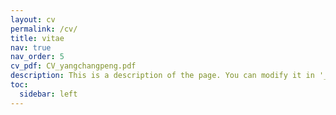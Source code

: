 ```yaml
---
layout: cv
permalink: /cv/
title: vitae
nav: true
nav_order: 5
cv_pdf: CV_yangchangpeng.pdf
description: This is a description of the page. You can modify it in '_pages/cv.md'. You can also change or remove the top pdf download button.
toc:
  sidebar: left
---
```

